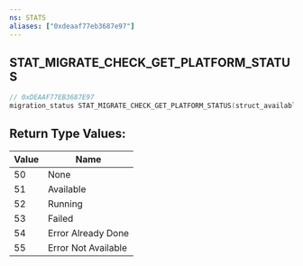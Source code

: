 ```yaml
---
ns: STATS
aliases: ["0xdeaaf77eb3687e97"]
---
```

## STAT_MIGRATE_CHECK_GET_PLATFORM_STATUS

```c
// 0xDEAAF77EB3687E97
migration_status STAT_MIGRATE_CHECK_GET_PLATFORM_STATUS(struct_available_save_data data);
```

## Return Type Values:
| Value | Name |
| --- | --- |
| 50 | None |
| 51 | Available |
| 52 | Running |
| 53 | Failed |
| 54 | Error Already Done |
| 55 | Error Not Available |

